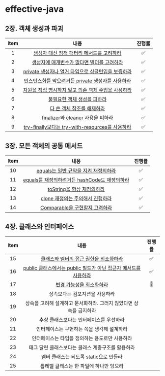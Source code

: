 # effective-java

## 2장. 객체 생성과 파괴

| Item |                                                  내용                                                   | 진행률 |
|:----:|:-----------------------------------------------------------------------------------------------------:|:---:|
|  1   |                 [생성자 대신 정적 팩터리 메서드를 고려하라](chapter02/item1_생성자_대신_정적_팩터리_메서드를_고려하라.md)                 |  ✅  |
|  2   |                 [생성자에 매개변수가 많다면 빌더를 고려하라](chapter02/item2_생성자에_매개변수가_많다면_빌더를_고려하라.md)                 |  ✅  |
|  3   |         [private 생성자나 열거 타입으로 싱글턴임을 보증하라](chapter02/item3_private_생성자나_열거_타입으로_싱글턴임을_보증하라.md)         |  ✅  |
|  4   |          [인스턴스화를 막으려거든 private 생성자를 사용하라](chapter02/item4_인스턴스화를_막으려거든_private_생성자를_사용하라.md)          |  ✅  |
|  5   |           [자원을 직접 명시하지 말고 의존 객체 주입을 사용하라](chapter02/item5_자원을_직접_명시하지_말고_의존_객체_주입을_사용하라.md)           |  ✅  |
|  6   |                         [불필요한 객체 생성을 피하라](chapter02/item6_불필요한_객체_생성을_피하라.md)                         |  ✅  |
|  7   |                         [다 쓴 객체 참조를 해제하라](chapter02/item7_다_쓴_객체_참조를_해제하라.md)                         |  ✅  |
|  8   |              [finalizer와 cleaner 사용을 피하라](chapter02/item8_finalizer와_cleaner_사용을_피하라.md)              |  ✅  |
|  9   | [try-finally보다는 try-with-resources를 사용하라](chapter02/item9_try-finally보다는_try-with-resources를_사용하라.md) |  ✅  |

## 3장. 모든 객체의 공통 메서드

| Item |                                           내용                                           | 진행률 |
|:----:|:--------------------------------------------------------------------------------------:|:---:|
|  10  |         [equals는 일반 규약을 지켜 재정의하라](chapter03/item10_equals는_일반_규약을_지켜_재정의하라.md)         |  ✅  |
|  11  | [equals를 재정의하려거든 hashCode도 재정의하라](chapter03/item11_equals를_재정의하려거든_hashCode도_재정의하라.md) |  ✅  |
|  12  |              [toString을 항상 재정의하라](chapter03/item12_toString을_항상_재정의하라.md)              |  ✅  |
|  13  |            [clone 재정의는 주의해서 진행하라](chapter03/item13_clone_재정의는_주의해서_진행하라.md)            |  ✅  |
|  14  |           [Comparable을 구현할지 고려하라](chapter03/item14_Comparable을_구현할지_고려하라.md)           |  ✅  |

## 4장. 클래스와 인터페이스

| Item |                                                     내용                                                     | 진행률 |
|:----:|:----------------------------------------------------------------------------------------------------------:|:---:|
|  15  |                     [클래스와 멤버의 접근 권한을 최소화하라](chapter04/item15_클래스와_멤버의_접근_권한을_최소화하라.md)                     |  ✅  |
|  16  | [public 클래스에서는 public 필드가 아닌 접근자 메서드를 사용하라](chapter04/item16_public_클래스에서는_public_필드가_아닌_접근자_메서드를_사용하라.md) |  ✅  |
|  17  |                             [변경 가능성을 최소화하라](chapter04/item17_변경_가능성을_최소화하라.md)                             | 📝  |
|  18  |                                              상속보다는 컴포지션을 사용하라                                              |     |
|  19  |                                   상속을 고려해 설계하고 문서화하라. 그러지 않았다면 상속을 금지하라                                    |     |
|  20  |                                           추상 클래스보다는 인터페이스를 우선하라                                            |     |
|  21  |                                          인터페이스는 구현하는 쪽을 생각해 설계하라                                           |     |
|  22  |                                         인터페이스는 타입을 정의하는 용도로만 사용하라                                          |     |
|  23  |                                        태그 달린 클래스보다는 클래스 계층구조를 활용하라                                         |     |
|  24  |                                          멤버 클래스는 되도록 static으로 만들라                                          |     |
|  25  |                                           톱레벨 클래스는 한 파일에 하나만 담으라                                           |     |

